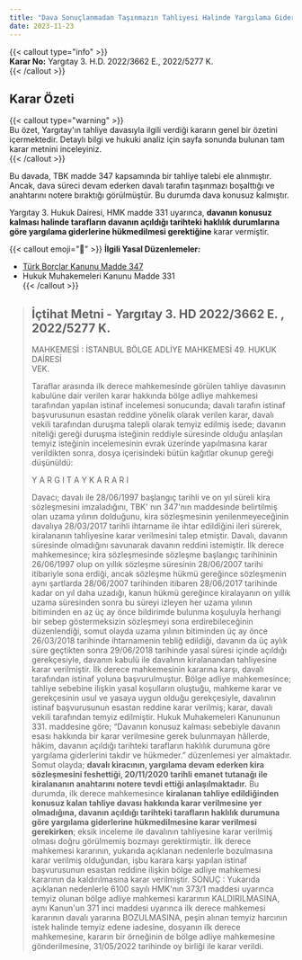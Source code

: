 ```yaml
---
title: "Dava Sonuçlanmadan Taşınmazın Tahliyesi Halinde Yargılama Giderleri"
date: 2023-11-23
---
```


{{< callout type="info" >}}  
**Karar No:** Yargıtay 3. H.D. 2022/3662 E., 2022/5277 K.  
{{< /callout >}}

## Karar Özeti

{{< callout type="warning" >}}  
Bu özet, Yargıtay'ın tahliye davasıyla ilgili verdiği kararın genel bir özetini içermektedir. Detaylı bilgi ve hukuki analiz için sayfa sonunda bulunan tam karar metnini inceleyiniz.  
{{< /callout >}}

Bu davada, TBK madde 347 kapsamında bir tahliye talebi ele alınmıştır. Ancak, dava süreci devam ederken davalı tarafın taşınmazı boşalttığı ve anahtarını notere bıraktığı görülmüştür. Bu durumda dava konusuz kalmıştır.

Yargıtay 3. Hukuk Dairesi, HMK madde 331 uyarınca, **davanın konusuz kalması halinde tarafların davanın açıldığı tarihteki haklılık durumlarına göre yargılama giderlerine hükmedilmesi gerektiğine** karar vermiştir.

{{< callout emoji="📖" >}}
**İlgili Yasal Düzenlemeler:**

- [Türk Borçlar Kanunu Madde 347](/docs/kira/tbk/md-347-349)
- Hukuk Muhakemeleri Kanunu Madde 331  
  {{< /callout >}}

> ## İçtihat Metni - Yargıtay 3. HD 2022/3662 E. , 2022/5277 K.
>
> MAHKEMESİ : İSTANBUL BÖLGE ADLİYE MAHKEMESİ 49. HUKUK DAİRESİ  
> VEK.
>
> Taraflar arasında ilk derece mahkemesinde görülen tahliye davasının kabulüne dair verilen karar hakkında bölge adliye mahkemesi tarafından yapılan istinaf incelemesi sonucunda; davalı tarafın istinaf başvurusunun esastan reddine yönelik olarak verilen karar, davalı vekili tarafından duruşma talepli olarak temyiz edilmiş isede; davanın niteliği gereği duruşma isteğinin reddiyle süresinde olduğu anlaşılan temyiz isteğinin incelemesinin evrak üzerinde yapılmasına karar verildikten sonra, dosya içerisindeki bütün kağıtlar okunup gereği düşünüldü:
>
> Y A R G I T A Y K A R A R I
>
> Davacı; davalı ile 28/06/1997 başlangıç tarihli ve on yıl süreli kira sözleşmesini imzaladığını, TBK' nın 347'nın maddesinde belirtilmiş olan uzama yılının dolduğunu, kira sözleşmesinin yenilenmeyeceğinin davalıya 28/03/2017 tarihli ihtarname ile ihtar edildiğini ileri sürerek, kiralananın tahliyesine karar verilmesini talep etmiştir.
> Davalı, davanın süresinde olmadığını savunarak davanın reddini istemiştir.
> İlk derece mahkemesince; kira sözleşmesinde sözleşme başlangıç tarihininin 26/06/1997 olup on yıllık sözleşme süresinin 28/06/2007 tarihi itibariyle sona erdiği, ancak sözleşme hükmü gereğince sözleşmenin aynı şartlarda 28/06/2007 tarihinden itibaren 28/06/2017 tarihinde kadar on yıl daha uzadığı, kanun hükmü gereğince kiralayanın on yıllık uzama süresinden sonra bu süreyi izleyen her uzama yılının bitiminden en az üç ay önce bildirimde bulunma koşuluyla herhangi bir sebep göstermeksizin sözleşmeyi sona erdirebileceğinin düzenlendiği, somut olayda uzama yılının bitiminden üç ay önce 26/03/2018 tarihinde ihtarnamenin tebliğ edildiği, davanın da üç aylık süre geçtikten sonra 29/06/2018 tarihinde yasal süresi içinde açıldığı gerekçesiyle, davanın kabulü ile davalının kiralanandan tahliyesine karar verilmiştir.
> İlk derece mahkemesinin kararına karşı, davalı tarafından istinaf yoluna başvurulmuştur.
> Bölge adliye mahkemesince; tahliye sebebine ilişkin yasal koşulların oluştuğu, mahkeme karar ve gerekçesinin usul ve yasaya uygun olduğu gerekçesiyle, davalının istinaf başvurusunun esastan reddine karar verilmiş; karar, davalı vekili tarafından temyiz edilmiştir.
> Hukuk Muhakemeleri Kanununun 331. maddesine göre; “Davanın konusuz kalması sebebiyle davanın esası hakkında bir karar verilmesine gerek bulunmayan hâllerde, hâkim, davanın açıldığı tarihteki tarafların haklılık durumuna göre yargılama giderlerini takdir ve hükmeder.” düzenlemesi yer almaktadır.
> Somut olayda; **davalı kiracının, yargılama devam ederken kira sözleşmesini feshettiği, 20/11/2020 tarihli emanet tutanağı ile kiralananın anahtarını notere tevdi ettiği anlaşılmaktadır.**
> Bu durumda, ilk derece mahkemesince **kiralanan tahliye edildiğinden konusuz kalan tahliye davası hakkında karar verilmesine yer olmadığına, davanın açıldığı tarihteki tarafların haklılık durumuna göre yargılama giderlerine hükmedilmesine karar verilmesi gerekirken**; eksik inceleme ile davalının tahliyesine karar verilmiş olması doğru görülmemiş bozmayı gerektirmiştir.
> İlk derece mahkemesi kararının, yukarıda açıklanan nedenlerle bozulmasına karar verilmiş olduğundan, işbu karara karşı yapılan istinaf başvurusunun esastan reddine ilişkin bölge adliye mahkemesi kararının da kaldırılmasına karar verilmiştir.
> SONUÇ : Yukarıda açıklanan nedenlerle 6100 sayılı HMK'nın 373/1 maddesi uyarınca temyiz olunan bölge adliye mahkemesi kararının KALDIRILMASINA, aynı Kanun'un 371 inci maddesi uyarınca ilk derece mahkemesi kararının davalı yararına BOZULMASINA, peşin alınan temyiz harcının istek halinde temyiz edene iadesine, dosyanın ilk derece mahkemesine, kararın bir örneğinin de bölge adliye mahkemesine gönderilmesine, 31/05/2022 tarihinde oy birliği ile karar verildi.

